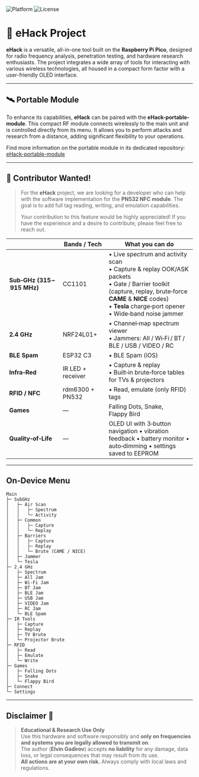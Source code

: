 ![Platform](https://img.shields.io/badge/platform-Raspberry%20Pi%20Pico-blue?logo=raspberry-pi)
![License](https://img.shields.io/badge/license-MIT-green)

# 🚀 eHack Project

**eHack** is a versatile, all-in-one tool built on the **Raspberry Pi Pico**, designed for radio frequency analysis, penetration testing, and hardware research enthusiasts. The project integrates a wide array of tools for interacting with various wireless technologies, all housed in a compact form factor with a user-friendly OLED interface.

---

## 🛰️ Portable Module

To enhance its capabilities, **eHack** can be paired with the **eHack-portable-module**. This compact RF module connects wirelessly to the main unit and is controlled directly from its menu. It allows you to perform attacks and research from a distance, adding significant flexibility to your operations.

Find more information on the portable module in its dedicated repository: [eHack-portable-module](https://github.com/kelv1n9/eHack_Portable_Module)

---

## 🤝 Contributor Wanted!

> For the **eHack** project, we are looking for a developer who can help with the software implementation for the **PN532 NFC module**. The goal is to add full tag reading, writing, and emulation capabilities.
>
> Your contribution to this feature would be highly appreciated! If you have the experience and a desire to contribute, please feel free to reach out.


| &nbsp; | Bands&nbsp;/&nbsp;Tech | What you can do |
|---|---|---|
| **Sub‑GHz (315 – 915 MHz)** | CC1101 | • Live spectrum and activity scan<br>• Capture & replay OOK/ASK packets <br>• Gate / Barrier toolkit (capture, replay, brute‑force **CAME** & **NICE** codes)<br>• **Tesla** charge‑port opener<br>• Wide‑band noise jammer |
| **2.4 GHz** | NRF24L01+ | • Channel‑map spectrum viewer<br>• Jammers: All / Wi‑Fi / BT / BLE / USB / VIDEO / RC  <br> |
| **BLE Spam** | ESP32 C3 | • BLE Spam (iOS) |
| **Infra‑Red** | IR LED + receiver | • Capture & replay<br>• Built‑in brute‑force tables for TVs & projectors |
| **RFID / NFC** | rdm6300 + PN532 | • Read, emulate (only RFID) tags |
| **Games** | — | Falling Dots, Snake, Flappy Bird |
| **Quality‑of‑Life** | — | OLED UI with 3‑button navigation • vibration feedback • battery monitor • auto‑dimming • settings saved to EEPROM |

---

## On‑Device Menu

```text
Main
├─ SubGHz
│   ├─ Air Scan
│   │   ├─ Spectrum
│   │   └─ Activity
│   ├─ Common
│   │   ├─ Capture
│   │   └─ Replay
│   ├─ Barriers
│   │   ├─ Capture
│   │   ├─ Replay
│   │   └─ Brute (CAME / NICE)
│   ├─ Jammer
│   └─ Tesla
├─ 2.4 GHz
│   ├─ Spectrum
│   ├─ All Jam
│   ├─ Wi‑Fi Jam
│   ├─ BT Jam
│   ├─ BLE Jam
│   ├─ USB Jam
│   ├─ VIDEO Jam
│   ├─ RC Jam
│   └─ BLE Spam
├─ IR Tools
│   ├─ Capture
│   ├─ Replay
│   ├─ TV Brute
│   └─ Projector Brute
├─ RFID
│   ├─ Read
│   ├─ Emulate
│   └─ Write
├─ Games
│   ├─ Falling Dots
│   ├─ Snake
│   └─ Flappy Bird
├─ Connect
└─ Settings
```
---

## Disclaimer 🚨

> **Educational & Research Use Only**  
> Use this hardware and software responsibly and **only on frequencies and systems you are legally allowed to transmit on**.  
> The author (**Elvin Gadirov**) accepts **no liability** for any damage, data loss, or legal consequences that may result from its use.  
> **All actions are at your own risk.** Always comply with local laws and regulations.

